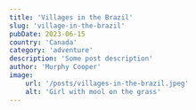 ```yaml
---
title: 'Villages in the Brazil'
slug: 'village-in-the-brazil'
pubDate: 2023-06-15
country: 'Canada'
category: 'adventure'
description: 'Some post description'
author: 'Murphy Cooper'
image:
    url: '/posts/villages-in-the-brazil.jpeg'
    alt: 'Girl with mool on the grass'
---
```

